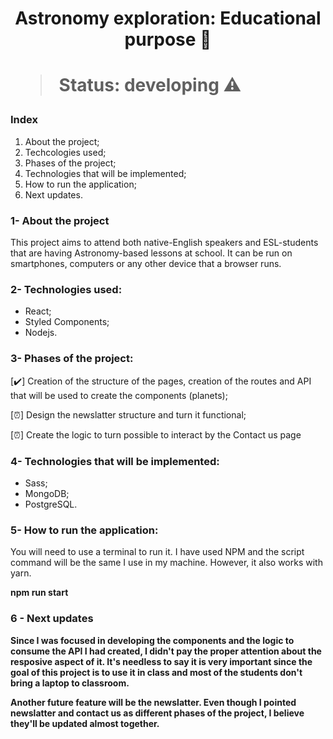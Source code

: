 <h1 align="center"> Astronomy exploration: Educational purpose 🔭 <h1/> 

 > Status: developing ⚠️
  
### Index  
 1) About the project;
 2) Techcologies used;
 3) Phases of the project;
 4) Technologies that will be implemented;
 5) How to run the application;
 6) Next updates. 
  
### 1- About the project

This project aims to attend both native-English speakers and ESL-students that are having Astronomy-based lessons at school. It can be run on smartphones, computers or any other device that a browser runs.
  
### 2- Technologies used:
 
  + React;
  + Styled Components;
  + Nodejs.
  
### 3- Phases of the project:
  
  [✔️] Creation of the structure of the pages, creation of the routes and API that will be used to create the components (planets);
  
  [⏰] Design the newslatter structure and turn it functional;
  
  [⏰] Create the logic to turn possible to interact by the Contact us page
  
### 4- Technologies that will be implemented:
  
  + Sass;
  + MongoDB;
  + PostgreSQL.
  
### 5- How to run the application:
  
  You will need to use a terminal to run it. I have used NPM and the script command will be the same I use in my machine. However, it also works with yarn.
  
  <strong>npm run start<strong/>
  
### 6 - Next updates
    
Since I was focused in developing the components and the logic to consume the API I had created, I didn't pay the proper attention about the resposive aspect of it. It's needless to say it is very important since the goal of this project is to use it in class and most of the students don't bring a laptop to classroom.
    
Another future feature will be the newslatter. Even though I pointed newslatter and contact us as different phases of the project, I believe they'll be updated almost together.
  
  
  



